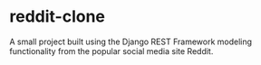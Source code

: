 # reddit-clone
A small project built using the Django REST Framework modeling functionality from the popular social media site Reddit.

